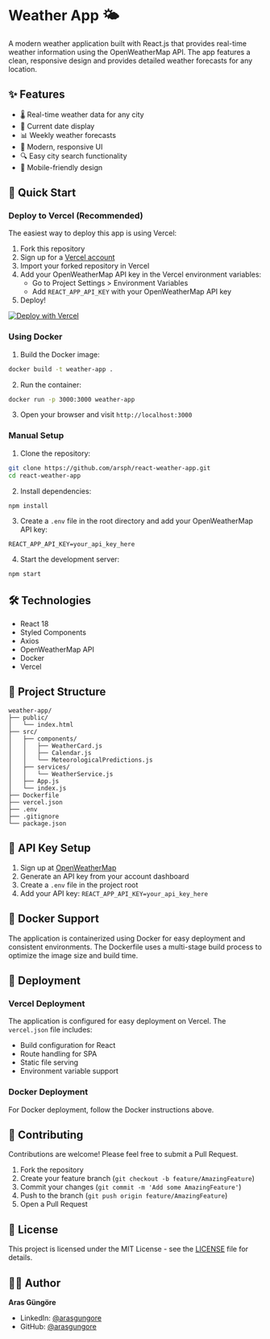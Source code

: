 # Weather App 🌤️

A modern weather application built with React.js that provides real-time weather information using the OpenWeatherMap API. The app features a clean, responsive design and provides detailed weather forecasts for any location.

## ✨ Features

- 🌡️ Real-time weather data for any city
- 📅 Current date display
- 📊 Weekly weather forecasts
- 🎨 Modern, responsive UI
- 🔍 Easy city search functionality
- 📱 Mobile-friendly design

## 🚀 Quick Start

### Deploy to Vercel (Recommended)

The easiest way to deploy this app is using Vercel:

1. Fork this repository
2. Sign up for a [Vercel account](https://vercel.com/signup)
3. Import your forked repository in Vercel
4. Add your OpenWeatherMap API key in the Vercel environment variables:
   - Go to Project Settings > Environment Variables
   - Add `REACT_APP_API_KEY` with your OpenWeatherMap API key
5. Deploy!

[![Deploy with Vercel](https://vercel.com/button)](https://vercel.com/new/clone?repository-url=https://github.com/arsph/react-weather-app)

### Using Docker

1. Build the Docker image:
```bash
docker build -t weather-app .
```

2. Run the container:
```bash
docker run -p 3000:3000 weather-app
```

3. Open your browser and visit `http://localhost:3000`

### Manual Setup

1. Clone the repository:
```bash
git clone https://github.com/arsph/react-weather-app.git
cd react-weather-app
```

2. Install dependencies:
```bash
npm install
```

3. Create a `.env` file in the root directory and add your OpenWeatherMap API key:
```
REACT_APP_API_KEY=your_api_key_here
```

4. Start the development server:
```bash
npm start
```

## 🛠️ Technologies

- React 18
- Styled Components
- Axios
- OpenWeatherMap API
- Docker
- Vercel

## 📁 Project Structure

```
weather-app/
├── public/
│   └── index.html
├── src/
│   ├── components/
│   │   ├── WeatherCard.js
│   │   ├── Calendar.js
│   │   └── MeteorologicalPredictions.js
│   ├── services/
│   │   └── WeatherService.js
│   ├── App.js
│   └── index.js
├── Dockerfile
├── vercel.json
├── .env
├── .gitignore
└── package.json
```

## 🔑 API Key Setup

1. Sign up at [OpenWeatherMap](https://openweathermap.org/)
2. Generate an API key from your account dashboard
3. Create a `.env` file in the project root
4. Add your API key: `REACT_APP_API_KEY=your_api_key_here`

## 🐳 Docker Support

The application is containerized using Docker for easy deployment and consistent environments. The Dockerfile uses a multi-stage build process to optimize the image size and build time.

## 🚀 Deployment

### Vercel Deployment

The application is configured for easy deployment on Vercel. The `vercel.json` file includes:
- Build configuration for React
- Route handling for SPA
- Static file serving
- Environment variable support

### Docker Deployment

For Docker deployment, follow the Docker instructions above.

## 🤝 Contributing

Contributions are welcome! Please feel free to submit a Pull Request.

1. Fork the repository
2. Create your feature branch (`git checkout -b feature/AmazingFeature`)
3. Commit your changes (`git commit -m 'Add some AmazingFeature'`)
4. Push to the branch (`git push origin feature/AmazingFeature`)
5. Open a Pull Request

## 📝 License

This project is licensed under the MIT License - see the [LICENSE](LICENSE) file for details.

## 👨‍💻 Author

**Aras Güngöre**

- LinkedIn: [@arasgungore](https://www.linkedin.com/in/arasgungore)
- GitHub: [@arasgungore](https://github.com/arasgungore)
